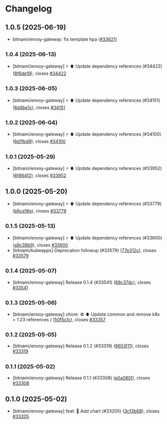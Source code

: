 # Changelog

## 1.0.5 (2025-06-19)

* bitnami/envoy-gateway: fix template hpa ([#33621](https://github.com/bitnami/charts/pull/33621))

## <small>1.0.4 (2025-06-13)</small>

* [bitnami/envoy-gateway] :zap: :arrow_up: Update dependency references (#34422) ([8f6de19](https://github.com/bitnami/charts/commit/8f6de19ad1e2c0d54a25eb35bcb2e3d86ae44592)), closes [#34422](https://github.com/bitnami/charts/issues/34422)

## <small>1.0.3 (2025-06-05)</small>

* [bitnami/envoy-gateway] :zap: :arrow_up: Update dependency references (#34151) ([6d4be1c](https://github.com/bitnami/charts/commit/6d4be1cc84878ff60fe7127e52d5076ad137b1cb)), closes [#34151](https://github.com/bitnami/charts/issues/34151)

## <small>1.0.2 (2025-06-04)</small>

* [bitnami/envoy-gateway] :zap: :arrow_up: Update dependency references (#34100) ([6d1fbd9](https://github.com/bitnami/charts/commit/6d1fbd994e5f241a502c5dec399e354648cb4938)), closes [#34100](https://github.com/bitnami/charts/issues/34100)

## <small>1.0.1 (2025-05-29)</small>

* [bitnami/envoy-gateway] :zap: :arrow_up: Update dependency references (#33952) ([6f864f2](https://github.com/bitnami/charts/commit/6f864f284cafa51ef996b47a2be8a963cb23f30c)), closes [#33952](https://github.com/bitnami/charts/issues/33952)

## 1.0.0 (2025-05-20)

* [bitnami/envoy-gateway] :zap: :arrow_up: Update dependency references (#33779) ([b6ce16e](https://github.com/bitnami/charts/commit/b6ce16ec73428c15857b1288ecfcfecde5046468)), closes [#33779](https://github.com/bitnami/charts/issues/33779)

## <small>0.1.5 (2025-05-13)</small>

* [bitnami/envoy-gateway] :zap: :arrow_up: Update dependency references (#33600) ([a9c39b9](https://github.com/bitnami/charts/commit/a9c39b9c0bedec6648789b28e300954f9df50e8f)), closes [#33600](https://github.com/bitnami/charts/issues/33600)
* [bitnami/kubeapps] Deprecation followup (#33579) ([77e312c](https://github.com/bitnami/charts/commit/77e312c1772d4d7c4dc5d3ac0e80f4e452e3a062)), closes [#33579](https://github.com/bitnami/charts/issues/33579)

## <small>0.1.4 (2025-05-07)</small>

* [bitnami/envoy-gateway] Release 0.1.4 (#33541) ([68c37dc](https://github.com/bitnami/charts/commit/68c37dcf1363b40e1a14e7b76a46dbc5e7d5b0a1)), closes [#33541](https://github.com/bitnami/charts/issues/33541)

## <small>0.1.3 (2025-05-06)</small>

* [bitnami/envoy-gateway] chore: :recycle: :arrow_up: Update common and remove k8s < 1.23 references ( ([50f5c1c](https://github.com/bitnami/charts/commit/50f5c1c3332132862159af01f9f0a7d6afd05447)), closes [#33357](https://github.com/bitnami/charts/issues/33357)

## <small>0.1.2 (2025-05-05)</small>

* [bitnami/envoy-gateway] Release 0.1.2 (#33319) ([9653f11](https://github.com/bitnami/charts/commit/9653f11546f005c0e51c7589e0d29f2230f3debf)), closes [#33319](https://github.com/bitnami/charts/issues/33319)

## <small>0.1.1 (2025-05-02)</small>

* [bitnami/envoy-gateway] Release 0.1.1 (#33308) ([e0a080f](https://github.com/bitnami/charts/commit/e0a080fcf4982dec54156d0b24361f377e18e982)), closes [#33308](https://github.com/bitnami/charts/issues/33308)

## 0.1.0 (2025-05-02)

* [bitnami/envoy-gateway] feat: :tada: Add chart (#33205) ([3c13b68](https://github.com/bitnami/charts/commit/3c13b68d21f4042d34e51c8b0dd25966db945507)), closes [#33205](https://github.com/bitnami/charts/issues/33205)
